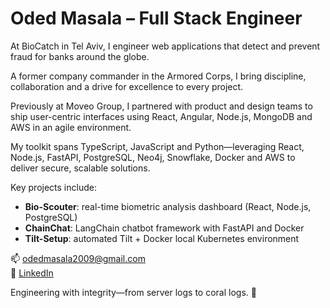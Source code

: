 # Oded Masala – Full Stack Engineer

At BioCatch in Tel Aviv, I engineer web applications that detect and prevent fraud for banks around the globe.

A former company commander in the Armored Corps, I bring discipline, collaboration and a drive for excellence to every project.

Previously at Moveo Group, I partnered with product and design teams to ship user-centric interfaces using React, Angular, Node.js, MongoDB and AWS in an agile environment.

My toolkit spans TypeScript, JavaScript and Python—leveraging React, Node.js, FastAPI, PostgreSQL, Neo4j, Snowflake, Docker and AWS to deliver secure, scalable solutions.

Key projects include:  
- **Bio-Scouter**: real-time biometric analysis dashboard (React, Node.js, PostgreSQL)  
- **ChainChat**: LangChain chatbot framework with FastAPI and Docker  
- **Tilt-Setup**: automated Tilt + Docker local Kubernetes environment  

📫 odedmasala2009@gmail.com  
🔗 [LinkedIn](https://www.linkedin.com/in/oded-masala/)  

Engineering with integrity—from server logs to coral logs. 🚀
